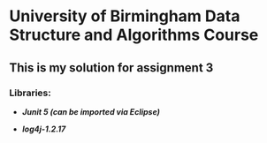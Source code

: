 # University of Birmingham Data Structure and Algorithms Course

## This is my solution for assignment 3

### Libraries:
* ***Junit 5 (can be imported via Eclipse)***

* ***log4j-1.2.17***